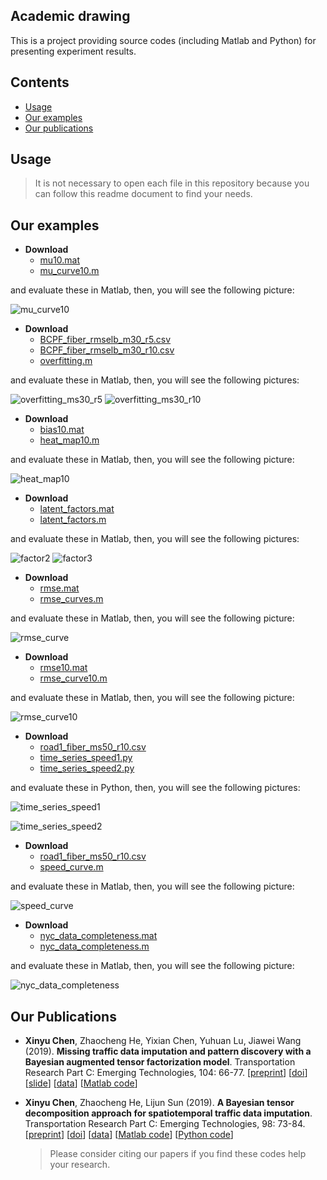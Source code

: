 Academic drawing
-----------------

This is a project providing source codes (including Matlab and Python) for presenting experiment results.

Contents
--------

-   [Usage](#usage)
-   [Our examples](#our-examples)
-   [Our publications](#our-publications)

Usage
--------------

> It is not necessary to open each file in this repository because you can follow this readme document to find your needs.

Our examples
--------------

- **Download**
  - [mu10.mat](https://github.com/xinychen/academic-drawing/blob/master/curves/mu10.mat)
  - [mu_curve10.m](https://github.com/xinychen/academic-drawing/blob/master/curves/mu_curve10.m)

and evaluate these in Matlab, then, you will see the following picture:

![mu_curve10](https://github.com/xinychen/academic-drawing/blob/master/curves/mu_curve10.png)


- **Download**
  - [BCPF_fiber_rmselb_m30_r5.csv](https://github.com/xinychen/academic-drawing/blob/master/curves/BCPF_fiber_rmselb_m30_r5.csv)
  - [BCPF_fiber_rmselb_m30_r10.csv](https://github.com/xinychen/academic-drawing/blob/master/curves/BCPF_fiber_rmselb_m30_r10.csv)
  - [overfitting.m](https://github.com/xinychen/academic-drawing/blob/master/curves/overfitting.m)

and evaluate these in Matlab, then, you will see the following pictures:

![overfitting_ms30_r5](https://github.com/xinychen/academic-drawing/blob/master/curves/overfitting_ms30_r5.png)
![overfitting_ms30_r10](https://github.com/xinychen/academic-drawing/blob/master/curves/overfitting_ms30_r10.png)


- **Download**
  - [bias10.mat](https://github.com/xinychen/academic-drawing/blob/master/heat-maps/bias10.mat)
  - [heat_map10.m](https://github.com/xinychen/academic-drawing/blob/master/heat-maps/heat_map10.m)

and evaluate these in Matlab, then, you will see the following picture:

![heat_map10](https://github.com/xinychen/academic-drawing/blob/master/heat-maps/heat_map10.png)


- **Download**
  - [latent_factors.mat](https://github.com/xinychen/academic-drawing/blob/master/heat-maps/latent_factors.mat)
  - [latent_factors.m](https://github.com/xinychen/academic-drawing/blob/master/heat-maps/latent_factors.m)

and evaluate these in Matlab, then, you will see the following pictures:

  ![factor2](https://github.com/xinychen/academic-drawing/blob/master/heat-maps/factor2.png)
  ![factor3](https://github.com/xinychen/academic-drawing/blob/master/heat-maps/factor3.png)


- **Download**
  - [rmse.mat](https://github.com/xinychen/academic-drawing/blob/master/rmse-curves/rmse.mat)
  - [rmse_curves.m](https://github.com/xinychen/academic-drawing/blob/master/rmse-curves/rmse_curves.m)

and evaluate these in Matlab, then, you will see the following picture:

![rmse_curve](https://github.com/xinychen/academic-drawing/blob/master/rmse-curves/rmse_curve.png)


- **Download**
  - [rmse10.mat](https://github.com/xinychen/academic-drawing/blob/master/rmse-curves/rmse10.mat)
  - [rmse_curve10.m](https://github.com/xinychen/academic-drawing/blob/master/rmse-curves/rmse_curve10.m)

and evaluate these in Matlab, then, you will see the following picture:

![rmse_curve10](https://github.com/xinychen/academic-drawing/blob/master/rmse-curves/rmse_curve10.png)


- **Download**
  - [road1_fiber_ms50_r10.csv](https://github.com/xinychen/academic-drawing/blob/master/time-series/road1_fiber_ms50_r10.csv)
  - [time_series_speed1.py](https://github.com/xinychen/academic-drawing/blob/master/time-series/time_series_speed1.py)
  - [time_series_speed2.py](https://github.com/xinychen/academic-drawing/blob/master/time-series/time_series_speed2.py)

and evaluate these in Python, then, you will see the following pictures:

![time_series_speed1](https://github.com/xinychen/academic-drawing/blob/master/time-series/time_series_speed1.png)

![time_series_speed2](https://github.com/xinychen/academic-drawing/blob/master/time-series/time_series_speed2.png)


- **Download**
  - [road1_fiber_ms50_r10.csv](https://github.com/xinychen/academic-drawing/blob/master/time-series/road1_fiber_ms50_r10.csv)
  - [speed_curve.m](https://github.com/xinychen/academic-drawing/blob/master/time-series/speed_curve.m)

and evaluate these in Matlab, then, you will see the following picture:

![speed_curve](https://github.com/xinychen/academic-drawing/blob/master/time-series/speed_curve.png)


- **Download**
  - [nyc_data_completeness.mat](https://github.com/xinychen/academic-drawing/blob/master/time-series/nyc_data_completeness.mat)
  - [nyc_data_completeness.m](https://github.com/xinychen/academic-drawing/blob/master/time-series/nyc_data_completeness.m)

and evaluate these in Matlab, then, you will see the following picture:

![nyc_data_completeness](https://github.com/xinychen/academic-drawing/blob/master/time-series/nyc_data_completeness.png)

Our Publications
--------------

- **Xinyu Chen**, Zhaocheng He, Yixian Chen, Yuhuan Lu, Jiawei Wang (2019). **Missing traffic data imputation and pattern discovery with a Bayesian augmented tensor factorization model**. Transportation Research Part C: Emerging Technologies, 104: 66-77. [[preprint](https://xinychen.github.io/paper/BATF.pdf)] [[doi](https://doi.org/10.1016/j.trc.2019.03.003)] [[slide](https://doi.org/10.5281/zenodo.2632552)] [[data](http://doi.org/10.5281/zenodo.1205229)] [[Matlab code](https://github.com/sysuits/BATF)]

- **Xinyu Chen**, Zhaocheng He, Lijun Sun (2019). **A Bayesian tensor decomposition approach for spatiotemporal traffic data imputation**. Transportation Research Part C: Emerging Technologies, 98: 73-84. [[preprint](https://www.researchgate.net/publication/329177786_A_Bayesian_tensor_decomposition_approach_for_spatiotemporal_traffic_data_imputation)] [[doi](https://doi.org/10.1016/j.trc.2018.11.003)] [[data](http://doi.org/10.5281/zenodo.1205229)] [[Matlab code](https://github.com/lijunsun/bgcp_imputation)] [[Python code](https://github.com/xinychen/transdim/blob/master/experiments/Imputation-BGCP.ipynb)]

  > Please consider citing our papers if you find these codes help your research.
